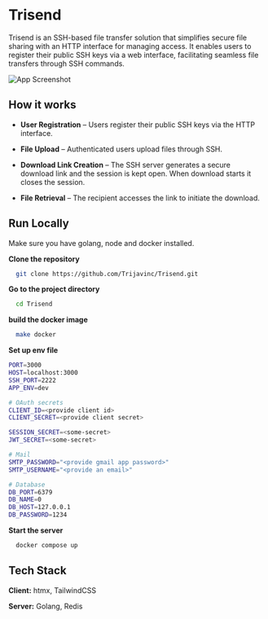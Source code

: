 # Trisend

Trisend is an SSH-based file transfer solution that simplifies secure file sharing with an HTTP interface for managing access. It enables users to register their public SSH keys via a web interface, facilitating seamless file transfers through SSH commands.

![App Screenshot](./github/app_image.jpg)


## How it works

- **User Registration** – Users register their public SSH keys via the HTTP interface.

- **File Upload** – Authenticated users upload files through SSH.

- **Download Link Creation** – The SSH server generates a secure download link and the session is kept open. When download starts it closes the session.

- **File Retrieval** – The recipient accesses the link to initiate the download.


## Run Locally

Make sure you have golang, node and docker installed.

**Clone the repository**
```bash
  git clone https://github.com/Trijavinc/Trisend.git
```

**Go to the project directory**

```bash
  cd Trisend
```

**build the docker image**

```bash
  make docker
```

**Set up env file**

```bash
PORT=3000
HOST=localhost:3000
SSH_PORT=2222
APP_ENV=dev

# OAuth secrets 
CLIENT_ID=<provide client id>
CLIENT_SECRET=<provide client secret>

SESSION_SECRET=<some-secret>
JWT_SECRET=<some-secret>

# Mail
SMTP_PASSWORD="<provide gmail app password>"
SMTP_USERNAME="<provide an email>"

# Database
DB_PORT=6379
DB_NAME=0
DB_HOST=127.0.0.1
DB_PASSWORD=1234
```

**Start the server**

```bash
  docker compose up
```

## Tech Stack

**Client:** htmx, TailwindCSS

**Server:** Golang, Redis
